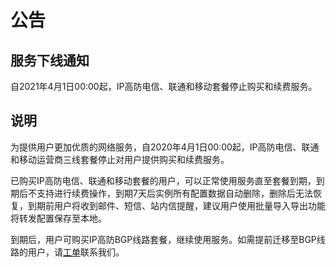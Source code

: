 # 公告

## 服务下线通知
自2021年4月1日00:00起，IP高防电信、联通和移动套餐停止购买和续费服务。

## 说明
为提供用户更加优质的网络服务，自2020年4月1日00:00起，IP高防电信、联通和移动运营商三线套餐停止对用户提供购买和续费服务。

已购买IP高防电信、联通和移动套餐的用户，可以正常使用服务直至套餐到期，到期后不支持进行续费操作，到期7天后实例所有配置数据自动删除，删除后无法恢复，到期前用户将收到邮件、短信、站内信提醒，建议用户使用批量导入导出功能将转发配置保存至本地。

到期后，用户可购买IP高防BGP线路套餐，继续使用服务。如需提前迁移至BGP线路的用户，请[工单](https://ticket.jdcloud.com/applyorder/form?cateId=1135&questionId=1194)联系我们。
